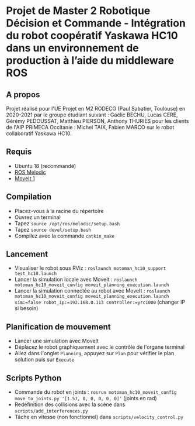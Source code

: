 Projet de Master 2 Robotique Décision et Commande - Intégration du robot coopératif Yaskawa HC10 dans un environnement de production à l’aide du middleware ROS
=============

## A propos
Projet réalisé pour l'UE Projet en M2 RODECO (Paul Sabatier, Toulouse) en 2020-2021 par le groupe étudiant suivant : Gaëlic BECHU, Lucas CERE, Gérémy PEDOUSSAT, Matthieu PIERSON, Anthony THURIES
pour les clients de l'AIP PRIMECA Occitanie : Michel TAIX, Fabien MARCO
sur le robot collaboratif Yaskawa HC10.

## Requis

* Ubuntu 18 (recommandé)
* [ROS Melodic](http://wiki.ros.org/melodic)
* [MoveIt 1](https://moveit.ros.org/install/)

## Compilation

* Placez-vous à la racine du répertoire
* Ouvrez un terminal
* Tapez `source /opt/ros/melodic/setup.bash`
* Tapez `source devel/setup.bash`
* Compilez avec la commande `catkin_make`

## Lancement

* Visualiser le robot sous RViz : `roslaunch motoman_hc10_support test_hc10.launch`
* Lancer la simulation locale avec MoveIt : `roslaunch motoman_hc10_moveit_config moveit_planning_execution.launch`
* Lancer la simulation connectée au robot avec MoveIt : `roslaunch motoman_hc10_moveit_config moveit_planning_execution.launch sim:=false robot_ip:=192.168.0.113 controller:=yrc1000` (changer IP si besoin)

## Planification de mouvement

* Lancer une simulation avec MoveIt
* Déplacez le robot graphiquement avec le contrôle de l'organe terminal
* Allez dans l'onglet `Planning`, appuyez sur `Plan` pour vérifier le plan solution puis sur `Execute`

## Scripts Python

* Commande du robot en joints : `rosrun motoman_hc10_moveit_config move_to_joints.py '[1.57, 0, 0, 0, 0, 0]'` (joints en rad)
* Redéfinition des collisions avec la scène dans `scripts/add_interferences.py`
* Tâche en vitesse (non fonctionnel) dans `scripts/velocity_control.py`
